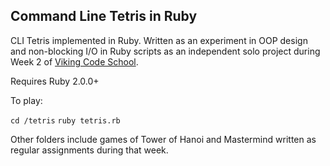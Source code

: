 ## Command Line Tetris in Ruby

CLI Tetris implemented in Ruby. Written as an experiment in OOP design and non-blocking I/O in Ruby scripts as an independent solo project during Week 2 of [Viking Code School](http://www.vikingcodeschool.com).

Requires Ruby 2.0.0+

To play:

`cd /tetris`
`ruby tetris.rb`

Other folders include games of Tower of Hanoi and Mastermind written as regular assignments during that week.
